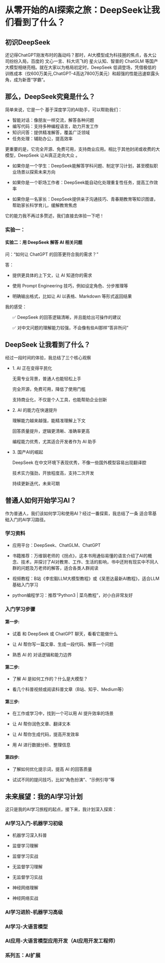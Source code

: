 <h1>从零开始的AI探索之旅：DeepSeek让我们看到了什么？</h1>
<h2>初识DeepSeek</h2>
<p>还记得ChatGPT刚发布时的轰动吗？那时，AI大模型成为科技圈的焦点，各大公司纷纷入局，百度的 文心一言、科大讯飞的 星火认知、智普的 ChatGLM 等国产大模型相继亮相。就在大家以为格局初定时，DeepSeek 低调登场，凭借极低的训练成本（仅600万美元,ChatGPT-4高达7800万美元）和超强的性能迅速崭露头角，成为新晋“学霸”。
</p>
<h2>那么，DeepSeek究竟是什么？</h2>
<p>
简单来说，它是一个 基于深度学习的AI助手，可以帮助我们：
<ul>
<li>智能对话：像朋友一样交流，解答各种问题</li>
<li>编写代码：支持多种编程语言，助力开发工作</li>
<li>知识问答：提供精准解答，覆盖广泛领域</li>
<li>任务处理：辅助办公，提高效率</li>
</ul>
</p>
<p>更重要的是，它完全开源、免费可用，支持商业应用。相比于其他封闭或收费的大模型，DeepSeek 让AI真正走向大众
。</p>
<ul><li><p>
如果你是一个学生：DeepSeek能解答学科问题、制定学习计划，甚至模拟职业场景以探索未来方向
</p></li></ul>
<ul><li><p>如果你是一个职场工作者：DeepSeek能自动化处理重复性任务，提高工作效率</p></li></ul>
<ul><li><p>
如果你是一名家长：DeepSeek提供亲子沟通技巧、青春期教育等知识图谱，帮助家长科学育儿，缓解教育焦虑
</p></li></ul>
<p>它的能力我不再过多赘述，我们直接去体验一下吧！</p>
<h3>实验一：</h3>
<strong><h4>实验二：用 DeepSeek 解答 AI 相关问题</h4></strong>
<p>问：“如何让 ChatGPT 的回答更符合我的需求？”</p>
<p>答：
<p><ul><li>提供更具体的上下文，让 AI 知道你的需求
</ul></li></p>
<p><ul><li>使用 Prompt Engineering 技巧，例如设定角色、分步推理等
</ul></li></p>
<p><ul><li>明确输出格式，比如让 AI 以表格、Markdown 等形式返回结果
</ul></li></p></p>
<p>我的感受：
<p><ul>✅ DeepSeek 的回答逻辑清晰，并且能给出可操作的建议</ul></p>
<p><ul>✅ 对中文问题的理解能力较强，不会像有些AI那样“答非所问”</ul></p></p>
<h2>DeepSeek 让我看到了什么？</h2>
<p>经过一段时间的体验，我总结了三个核心观察
<ul><li><p>1. AI 正在变得平民化</p>
<p>无需专业背景，普通人也能轻松上手</p>
<p>完全开源，免费可用，降低了使用门槛</p>
<p>支持商业化，不仅是个人工具，也能帮助企业创新</p>
</ul></li>
<ul><li><p>2. AI 的能力在快速提升</p>
<p>理解能力越来越强，能精准理解上下文</p>
<p>回答质量提升，逻辑更清晰、准确率更高</p>
<p>编程能力优秀，尤其适合开发者作为 AI 助手</p>
</ul></li>
<ul><li><p>3. 国产AI的崛起</p>
<p>DeepSeek 在中文环境下表现优秀，不像一些国外模型容易出现翻译腔</p>
<p>技术实力强劲，开放程度高，支持二次开发</p>
<p>持续更新迭代，未来可期</p>
</ul></li>
</p>
<h2>普通人如何开始学习AI？
</h2>
<p>作为普通人，我们该如何学习和使用AI？经过一番探索，我总结了一条 适合零基础入门的AI学习路径。
</p>
<h3>学习资料</h3>
<p><ul><li>应用平台：DeepSeek、ChatGLM、ChatGPT</li></ul></p>
<p><ul><li>书籍推荐：万维钢老师的《拐点》，这本书用通俗易懂的语言介绍了AI的概念、技术，并探讨了AI对教育、工作、生活的影响，书中还附有现实中不同人群的问题及万老师的解答，适合各类人群阅读</li></ul></p>
<p><ul><li>视频教程：B站《李宏毅LLM大模型教程》或《吴恩达最新AI教程》，适合LLM基础入门学习</li></ul></p>
<p><ul><li>python编程学习：推荐“Python3 | 菜鸟教程”，对小白非常友好</li></ul></p>

<h3>入门学习步骤</h3>
<h4>第一步:</h4>
<p><ul><li>试着 和 DeepSeek 或 ChatGPT 聊天，看看它能做什么</li></ul></p>
<p><ul><li>让 AI 帮你写一篇文章、生成一段代码、解答一个问题</li></ul></p>
<p><ul><li>熟悉 AI 的 对话逻辑和能力边界</li></ul></p>
<h4>第二步:</h4>
<p><ul><li>了解 AI 是如何工作的？什么是大模型？</li></ul></p>
<p><ul><li>看几个科普视频或阅读科普文章（B站、知乎、Medium等）</li></ul></p>
<h4>第三步:</h4>
<p><ul><li>在工作或学习中，找到一个可以用 AI 提升效率的场景</li></ul></p>
<p><ul><li>让 AI 帮你润色文章、翻译文本</li></ul></p>
<p><ul><li>让 AI 帮你生成代码，提高开发效率</li></ul></p>
<p><ul><li>用 AI 进行数据分析、整理信息</li></ul></p>
<h4>第四步:</h4>
<p><ul><li>了解如何优化提示词，提高 AI 的回答质量</li></ul></p>
<p><ul><li>试试不同的提问技巧，比如“角色扮演”、“示例引导”等</li></ul></p>
<h2>未来展望：我的AI学习计划
</h2>
<p>这只是我的AI学习旅程的起点，接下来，我计划深入探索：</p>
<h3>AI学习入门-机器学习初级</h3>
<ul><li><p>机器学习深入科普</p></li></ul>
<ul><li><p>监督学习理解</p></li></ul>
<ul><li><p>监督学习实战</p></li></ul>
<ul><li><p>无监督学习理解</p></li></ul>
<ul><li><p>无监督学习实战</p></li></ul>
<ul><li><p>神经网络理解</p></li></ul>
<ul><li><p>神经网络实战</p></li></ul>
<h3>AI学习进阶-机器学习高级</h3>
<h3>AI学习-大语言模型</h3>
<h3>AI应用-大语言模型应用开发（AI应用开发工程师）</h3>
<h3>系列五：AI扩展</h3>

